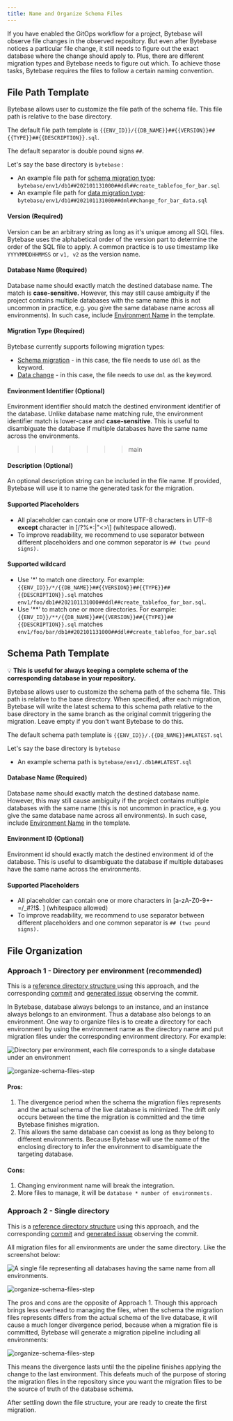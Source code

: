 ```yaml
---
title: Name and Organize Schema Files
---
```


If you have enabled the GitOps workflow for a project, Bytebase will observe file changes in the observed repository. But even after Bytebase notices a particular file change, it still needs to figure out the exact database where the change should apply to. Plus, there are different migration types and Bytebase needs to figure out which. To achieve those tasks, Bytebase requires the files to follow a certain naming convention.

## File Path Template

Bytebase allows user to customize the file path of the schema file. This file path is relative to the base directory.

The default file path template is `{{ENV_ID}}/{{DB_NAME}}##{{VERSION}}##{{TYPE}}##{{DESCRIPTION}}.sql`.

<hint-block type="info">

The default separator is double pound signs `##`.

</hint-block>

Let's say the base directory is `bytebase` :

- An example file path for [schema migration type](/docs/concepts/migration-types#schema-migration): `bytebase/env1/db1##202101131000##ddl##create_tablefoo_for_bar.sql`
- An example file path for [data migration type](/docs/concepts/migration-types#data-migration): `bytebase/env1/db1##202101131000##dml##change_for_bar_data.sql`

#### Version (Required)

Version can be an arbitrary string as long as it's unique among all SQL files. Bytebase uses the alphabetical order of the version part to determine the order of the SQL file to apply. A common practice is to use timestamp like `YYYYMMDDHHMMSS` or `v1, v2` as the version name.

#### Database Name (Required)

Database name should exactly match the destined database name. The match is **case-sensitive.** However, this may still cause ambiguity if the project contains multiple databases with the same name (this is not uncommon in practice, e.g. you give the same database name across all environments). In such case, include [Environment Name](#environment-name-optional) in the template.

#### Migration Type (Required)

Bytebase currently supports following migration types:

- [Schema migration](/docs/concepts/migration-types#schema-migration) - in this case, the file needs to use `ddl` as the keyword.
- [Data change](/docs/concepts/migration-types#data-migration) - in this case, the file needs to use `dml` as the keyword.

#### Environment Identifier (Optional)

Environment identifier should match the destined environment identifier of the database. Unlike database name matching rule, the environment identifier match is lower-case and **case-sensitive**. This is useful to disambiguate the database if multiple databases have the same name across the environments.
>>>>>>> main

#### Description (Optional)

An optional description string can be included in the file name. If provided, Bytebase will use it to name the generated task for the migration.

#### Supported Placeholders

- All placeholder can contain one or more UTF-8 characters in UTF-8 **except** character in \[/?%\*:|"<>\\] (whitespace allowed).
- To improve readability, we recommend to use separator between different placeholders and one common separator is `## (two pound signs).`

#### Supported wildcard

- Use '*' to match one directory. For example:
`{{ENV_ID}}/*/{{DB_NAME}}##{{VERSION}}##{{TYPE}}##{{DESCRIPTION}}.sql` matches `env1/foo/db1##202101131000##ddl##create_tablefoo_for_bar.sql`.
- Use '**' to match one or more directories. For example:
`{{ENV_ID}}/**/{{DB_NAME}}##{{VERSION}}##{{TYPE}}##{{DESCRIPTION}}.sql` matches `env1/foo/bar/db1##202101131000##ddl##create_tablefoo_for_bar.sql`

## Schema Path Template

💡 **This is useful for always keeping a complete schema of the corresponding database in your repository.**

Bytebase allows user to customize the schema path of the schema file. This path is relative to the base directory. When specified, after each migration, Bytebase will write the latest schema to this schema path relative to the base directory in the same branch as the original commit triggering the migration. Leave empty if you don't want Bytebase to do this.

The default schema path template is `{{ENV_ID}}/.{{DB_NAME}}##LATEST.sql`

Let's say the base directory is `bytebase`

- An example schema path is `bytebase/env1/.db1##LATEST.sql`

#### Database Name (Required)

Database name should exactly match the destined database name. However, this may still cause ambiguity if the project contains multiple databases with the same name (this is not uncommon in practice, e.g. you give the same database name across all environments). In such case, include [Environment Name](#environment-name-optional) in the template.

#### Environment ID (Optional)

Environment id should exactly match the destined environment id of the database. This is useful to disambiguate the database if multiple databases have the same name across the environments.

#### Supported Placeholders

- All placeholder can contain one or more characters in \[a-zA-Z0-9+-=/\_#?!\$. ] (whitespace allowed)
- To improve readability, we recommend to use separator between different placeholders and one common separator is `## (two pound signs).`

## File Organization

### Approach 1 - Directory per environment (recommended)

This is a [reference directory structure ](https://gitlab.bytebase.com/bytebase-demo/blog/-/tree/master/bytebase) using this approach, and the corresponding [commit](https://gitlab.bytebase.com/bytebase-demo/blog/-/commit/d7f3b88b93c4d7f57b710980cdf92f72dcc4cd1e) and [generated issue](https://demo.bytebase.com/issue/create-user-post-comment-table-for-dev-environment-13004) observing the commit.

In Bytebase, database always belongs to an instance, and an instance always belongs to an environment. Thus a database also belongs to an environment. One way to organize files is to create a directory for each environment by using the environment name as the directory name and put migration files under the corresponding environment directory. For example:

![Directory per environment, each file corresponds to a single database under an environment](/static/docs/vcs-integration/name-and-organize-schema-files/organize-schema-files-step1.webp)

![organize-schema-files-step](/static/docs/vcs-integration/name-and-organize-schema-files/organize-schema-files-step2.webp)

#### Pros:

1. The divergence period when the schema the migration files represents and the actual schema of the live database is minimized. The drift only occurs between the time the migration is committed and the time Bytebase finishes migration.
2. This allows the same database can coexist as long as they belong to different environments. Because Bytebase will use the name of the enclosing directory to infer the environment to disambiguate the targeting database.

#### Cons:

1. Changing environment name will break the integration.
2. More files to manage, it will be `database * number of environments.`

### Approach 2 - Single directory

This is a [reference directory structure](https://gitlab.bytebase.com/bytebase-demo/shop/-/tree/master/bytebase) using this approach, and the corresponding [commit](https://gitlab.bytebase.com/bytebase-demo/shop/-/commit/da90a2510eccd051ad14e4b89ca904d733169a39#e72b3cb4f305192575394fd19d2e52e9378cb9ea) and [generated issue](https://demo.bytebase.com/issue/create-user-post-comment-table-for-dev-environment-13004) observing the commit.

All migration files for all environments are under the same directory. Like the screenshot below:

![A single file representing all databases having the same name from all environments.](/static/docs/vcs-integration/name-and-organize-schema-files/organize-schema-files-step3.webp)

![organize-schema-files-step](/static/docs/vcs-integration/name-and-organize-schema-files/organize-schema-files-step4.webp)

The pros and cons are the opposite of Approach 1. Though this approach brings less overhead to managing the files, when the schema the migration files represents differs from the actual schema of the live database, it will cause a much longer divergence period, because when a migration file is committed, Bytebase will generate a migration pipeline including all environments:

![organize-schema-files-step](/static/docs/vcs-integration/name-and-organize-schema-files/organize-schema-files-step5.webp)

This means the divergence lasts until the the pipeline finishes applying the change to the last environment. This defeats much of the purpose of storing the migration files in the repository since you want the migration files to be the source of truth of the database schema.

After settling down the file structure, your are ready to create the first migration.
